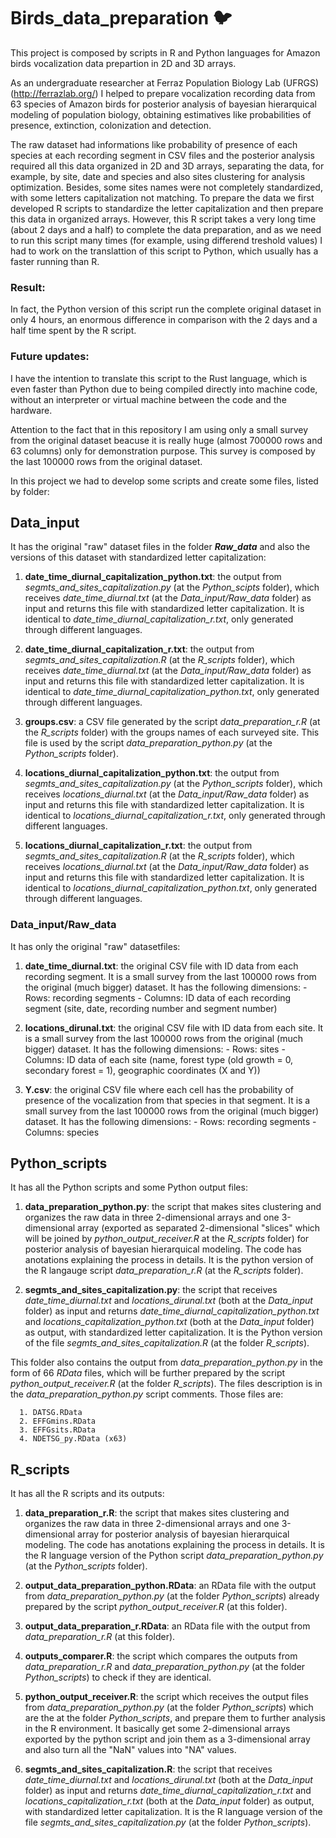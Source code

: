 # Birds_data_preparation 🐦
This project is composed by scripts in R and Python languages for Amazon birds vocalization data prepartion in 2D and 3D arrays.

As an undergraduate researcher at Ferraz Population Biology Lab (UFRGS) (http://ferrazlab.org/) I helped to prepare vocalization recording data from 63 species of Amazon birds for posterior analysis of bayesian hierarquical modeling of population biology, obtaining estimatives like probabilities of presence, extinction, colonization and detection.

The raw dataset had informations like probability of presence of each species at each recording segment in CSV files and the posterior analysis required all this data organized in 2D and 3D arrays, separating the data, for example, by site, date and species and also sites clustering for analysis optimization.  Besides, some sites names were not completely standardized, with some letters capitalization not matching. To prepare the data we first developed R scripts to standardize the letter capitalization and then prepare this data in organized arrays. However, this R script takes a very long time (about 2 days and a half) to complete the data preparation, and as we need to run this script many times (for example, using differend treshold values) I had to work on the translattion of this script to Python, which usually has a faster running than R.

### Result:
In fact, the Python version of this script run the complete original dataset in only 4 hours, an enormous difference in comparison with the 2 days and a half time spent by the R script.

### Future updates:
I have the intention to translate this script to the Rust language, which is even faster than Python due to being compiled directly into machine code, without an interpreter or virtual machine between the code and the hardware.

Attention to the fact that in this repository I am using only a small survey from the original dataset beacuse it is really huge (almost 700000 rows and 63 columns) only for demonstration purpose. This survey is composed by the last 100000 rows from the original dataset.

In this project we had to develop some scripts and create some files, listed by folder:

## Data_input
It has the original "raw" dataset files in the folder ***Raw_data*** and also the versions of this dataset with standardized letter capitalization:

1. **date_time_diurnal_capitalization_python.txt**: the output from *segmts_and_sites_capitalization.py* (at the *Python_scipts* folder), which receives *date_time_diurnal.txt* (at the *Data_input/Raw_data* folder) as input and returns this file with standardized letter capitalization. It is identical to *date_time_diurnal_capitalization_r.txt*, only generated through different languages.

2.  **date_time_diurnal_capitalization_r.txt**: the output from *segmts_and_sites_capitalization.R* (at the *R_scripts* folder), which receives *date_time_diurnal.txt* (at the *Data_input/Raw_data* folder) as input and returns this file with standardized letter capitalization. It is identical to *date_time_diurnal_capitalization_python.txt*, only generated through different languages.

3.  **groups.csv**: a CSV file generated by the script *data_preparation_r.R* (at the *R_scripts* folder) with the groups names of each surveyed site. This file is used by the script *data_preparation_python.py* (at the *Python_scripts* folder).

4. **locations_diurnal_capitalization_python.txt**: the output from *segmts_and_sites_capitalization.py* (at the *Python_scripts* folder), which receives *locations_diurnal.txt* (at the *Data_input/Raw_data* folder) as input and returns this file with standardized letter capitalization. It is identical to *locations_diurnal_capitalization_r.txt*, only generated through different languages.

5.  **locations_diurnal_capitalization_r.txt**: the output from *segmts_and_sites_capitalization.R* (at the *R_scripts* folder), which receives *locations_diurnal.txt* (at the *Data_input/Raw_data* folder) as input and returns this file with standardized letter capitalization. It is identical to *locations_diurnal_capitalization_python.txt*, only generated through different languages.

### Data_input/Raw_data
It has only the original "raw" datasetfiles:

1. **date_time_diurnal.txt**: the original CSV file with ID data from each recording segment. It is a small survey from the last 100000 rows from the original (much bigger) dataset. It has the following dimensions:
            - Rows: recording segments
            - Columns: ID data of each recording segment (site, date, recording number and segment number)
            
2.  **locations_dirunal.txt**: the original CSV file with ID data from each site. It is a small survey from the last 100000 rows from the original (much bigger) dataset. It has the following dimensions:
           - Rows: sites
           - Columns: ID data of each site (name, forest type (old growth = 0, secondary forest = 1), geographic coordinates (X and Y))

3. **Y.csv**: the original CSV file where each cell has the probability of presence of the vocalization from that species in that segment. It is a small survey from the last 100000 rows from the original (much bigger) dataset. It has the following dimensions:
           - Rows: recording segments
           - Columns: species

## Python_scripts
It has all the Python scripts and some Python output files:

1. **data_preparation_python.py**: the script that makes sites clustering and organizes the raw data in three 2-dimensional arrays and one 3-dimensional array (exported as separated 2-dimensional "slices" which will be joined by *python_output_receiver.R* at the *R_scripts* folder) for posterior analysis of bayesian hierarquical modeling. The code has anotations explaining the process in details. It is the python version of the R langauge script *data_preparation_r.R* (at the *R_scripts* folder).

2. **segmts_and_sites_capitalization.py**: the script that receives *date_time_diurnal.txt* and *locations_dirunal.txt* (both at the *Data_input* folder) as input and returns *date_time_diurnal_capitalization_python.txt* and *locations_capitalization_python.txt* (both at the *Data_input* folder) as output, with standardized letter capitalization. It is the Python version of the file *segmts_and_sites_capitalization.R* (at the folder *R_scripts*).

This folder also contains the output from *data_preparation_python.py* in the form of 66 *RData* files, which will be further prepared by the script *python_output_receiver.R* (at the folder *R_scripts*). The files description is in the *data_preparation_python.py* script comments. Those files are:

      1. DATSG.RData
      2. EFFGmins.RData
      3. EFFGsits.RData
      4. NDETSG_py.RData (x63)

## R_scripts
It has all the R scripts and its outputs:

1. **data_preparation_r.R**: the script that makes sites clustering and organizes the raw data in three 2-dimensional arrays and one 3-dimensional array for posterior analysis of bayesian hierarquical modeling. The code has anotations explaining the process in details. It is the R language version of the Python script *data_preparation_python.py* (at the *Python_scripts* folder).

2. **output_data_preparation_python.RData**: an RData file with the output from *data_preparation_python.py* (at the folder *Python_scripts*) already prepared by the script *python_output_receiver.R* (at this folder).

3. **output_data_preparation_r.RData**: an RData file with the output from *data_preparation_r.R* (at this folder).

4. **outputs_comparer.R**: the script which compares the outputs from *data_preparation_r.R* and *data_preparation_python.py* (at the folder *Python_scripts*) to check if they are identical.

5. **python_output_receiver.R**: the script which receives the output files from *data_preparation_python.py* (at the folder *Python_scripts*) which are the at the folder *Python_scripts*, and prepare them to further analysis in the R environment. It basically get some 2-dimensional arrays exported by the python script and join them as a 3-dimensional array and also turn all the "NaN" values into "NA" values.

6. **segmts_and_sites_capitalization.R**: the script that receives *date_time_diurnal.txt* and *locations_dirunal.txt* (both at the *Data_input* folder) as input and returns *date_time_diurnal_capitalization_r.txt* and *locations_capitalization_r.txt* (both at the *Data_input* folder) as output, with standardized letter capitalization. It is the R language version of the file *segmts_and_sites_capitalization.py* (at the folder *Python_scripts*).


